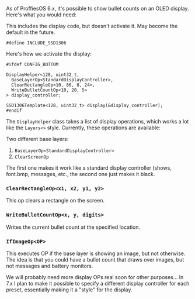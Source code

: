 As of ProffiesOS 6.x, it's possible to show bullet counts on an OLED display.
Here's what you would need:

This includes the display code, but doesn't activate it.
May become the default in the future.
```
#define INCLUDE_SSD1306
```

Here's how we activate the display:
```
#ifdef CONFIG_BOTTOM

DisplayHelper<128, uint32_t,
  BaseLayerOp<StandardDisplayController>,
  ClearRectangleOp<10, 80, 8, 24>,
  WriteBulletCountOp<10, 20, 5>
> display_controller;

SSD1306Template<128, uint32_t> display(&display_controller);
#endif
```

The `DisplayHelper` class takes a list of display operations, which works a lot like the `Layers<>` style. Currently, these operations are available:

Two different base layers:
1. `BaseLayerOp<StandardDisplayController>`
2. `ClearScreenOp`

The first one makes it work like a standard display controller (shows, font.bmp, messages, etc., the second one just makes it black.

### `ClearRectangleOp<x1, x2, y1, y2>`
This op clears a rectangle on the screen.

### `WriteBulletCountOp<x, y, digits>`
Writes the current bullet count at the specified location.

### `IfImageOp<OP>`
This executes OP if the base layer is showing an image, but not otherwise.
The idea is that you could have a bullet count that draws over images, but not messages and battery monitors. 

We will probably need more display OPs real soon for other purposes...
In 7.x I plan to make it possible to specify a different display controller for each preset, essentially making it a "style" for the display.